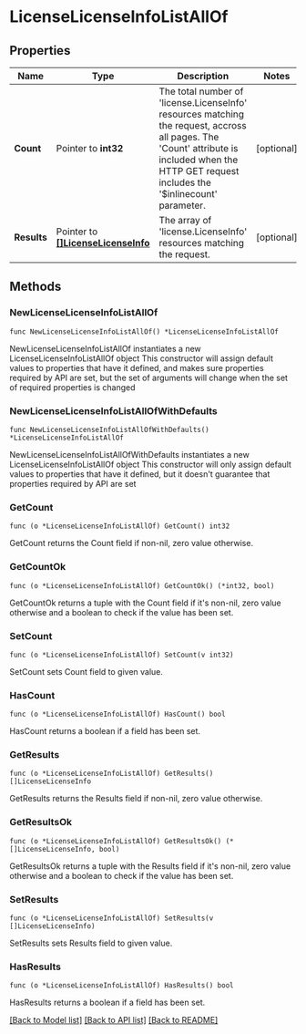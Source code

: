 # LicenseLicenseInfoListAllOf

## Properties

Name | Type | Description | Notes
------------ | ------------- | ------------- | -------------
**Count** | Pointer to **int32** | The total number of &#39;license.LicenseInfo&#39; resources matching the request, accross all pages. The &#39;Count&#39; attribute is included when the HTTP GET request includes the &#39;$inlinecount&#39; parameter. | [optional] 
**Results** | Pointer to [**[]LicenseLicenseInfo**](license.LicenseInfo.md) | The array of &#39;license.LicenseInfo&#39; resources matching the request. | [optional] 

## Methods

### NewLicenseLicenseInfoListAllOf

`func NewLicenseLicenseInfoListAllOf() *LicenseLicenseInfoListAllOf`

NewLicenseLicenseInfoListAllOf instantiates a new LicenseLicenseInfoListAllOf object
This constructor will assign default values to properties that have it defined,
and makes sure properties required by API are set, but the set of arguments
will change when the set of required properties is changed

### NewLicenseLicenseInfoListAllOfWithDefaults

`func NewLicenseLicenseInfoListAllOfWithDefaults() *LicenseLicenseInfoListAllOf`

NewLicenseLicenseInfoListAllOfWithDefaults instantiates a new LicenseLicenseInfoListAllOf object
This constructor will only assign default values to properties that have it defined,
but it doesn't guarantee that properties required by API are set

### GetCount

`func (o *LicenseLicenseInfoListAllOf) GetCount() int32`

GetCount returns the Count field if non-nil, zero value otherwise.

### GetCountOk

`func (o *LicenseLicenseInfoListAllOf) GetCountOk() (*int32, bool)`

GetCountOk returns a tuple with the Count field if it's non-nil, zero value otherwise
and a boolean to check if the value has been set.

### SetCount

`func (o *LicenseLicenseInfoListAllOf) SetCount(v int32)`

SetCount sets Count field to given value.

### HasCount

`func (o *LicenseLicenseInfoListAllOf) HasCount() bool`

HasCount returns a boolean if a field has been set.

### GetResults

`func (o *LicenseLicenseInfoListAllOf) GetResults() []LicenseLicenseInfo`

GetResults returns the Results field if non-nil, zero value otherwise.

### GetResultsOk

`func (o *LicenseLicenseInfoListAllOf) GetResultsOk() (*[]LicenseLicenseInfo, bool)`

GetResultsOk returns a tuple with the Results field if it's non-nil, zero value otherwise
and a boolean to check if the value has been set.

### SetResults

`func (o *LicenseLicenseInfoListAllOf) SetResults(v []LicenseLicenseInfo)`

SetResults sets Results field to given value.

### HasResults

`func (o *LicenseLicenseInfoListAllOf) HasResults() bool`

HasResults returns a boolean if a field has been set.


[[Back to Model list]](../README.md#documentation-for-models) [[Back to API list]](../README.md#documentation-for-api-endpoints) [[Back to README]](../README.md)


